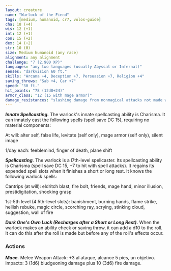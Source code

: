 ```yaml
---
layout: creature
name: "Warlock of the Fiend"
tags: [medium, humanoid, cr7, volos-guide]
cha: 18 (+4)
wis: 12 (+1)
int: 12 (+1)
con: 15 (+2)
dex: 14 (+2)
str: 10 (0)
size: Medium humanoid (any race)
alignment: any alignment
challenge: "7 (2,900 XP)"
languages: "any two languages (usually Abyssal or Infernal)"
senses: "darkvision 60 ft."
skills: "Arcana +4, Deception +7, Persuasion +7, Religion +4"
saving_throws: "Sab +4, Car +7"
speed: "30 ft."
hit_points: "78 (12d8+24)"
armor_class: "12 (15 with mage armor)"
damage_resistances: "slashing damage from nonmagical attacks not made with silvered weapons"
---
```


***Innate Spellcasting.*** The warlock's innate spellcasting ability is Charisma. It can innately cast the following spells (spell save DC 15), requiring no material components:

At will: alter self, false life, levitate (self only), mage armor (self only), silent image

1/day each: feeblemind, finger of death, plane shift

***Spellcasting.*** The warlock is a l7th-level spellcaster. Its spellcasting ability is Charisma (spell save DC 15, +7 to hit with spell attacks). It regains its expended spell slots when it finishes a short or long rest. It knows the following warlock spells:

Cantrips (at will): eldritch blast, fire bolt, friends, mage hand, minor illusion, prestidigitation, shocking grasp

1st-5th level (4 5th-level slots): banishment, burning hands, flame strike, hellish rebuke, magic circle, scorching ray, scrying, stinking cloud, suggestion, wall of fire

***Dark One's Own Luck (Recharges after a Short or Long Rest).*** When the warlock makes an ability check or saving throw, it can add a d10 to the roll. It can do this after the roll is made but before any of the roll's effects occur.

### Actions

***Mace.*** Melee Weapon Attack: +3 al ataque, alcance 5 pies, un objetivo. Impacto: 3 (1d6) bludgeoning damage plus 10 (3d6) fire damage.